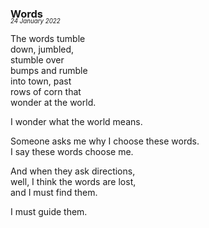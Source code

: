 ### Words
<p style="margin:0; margin-top: -1.25rem">
  <em>
    <small><small>24 January 2022</small></small>
  </em>
</p>

The words tumble  
down, jumbled,  
stumble over  
bumps and rumble  
into town, past  
rows of corn that  
wonder at the world.  

I wonder what the world means.  

Someone asks me why I choose these words.  
I say these words choose me.  

And when they ask directions,  
well, I think the words are lost,  
and I must find them.  

I must guide them.  